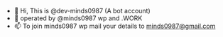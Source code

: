 - 👋 Hi, This is @dev-minds0987 (A bot account)
- 🌱 operated by @minds0987 wp and .WORK
- 📫 To join minds0987 wp mail your details to minds0987@gmail.com
<!---
dev-minds0987/dev-minds0987 is a ✨ special ✨ repository because its `README.md` (this file) appears on your GitHub profile.
You can click the Preview link to take a look at your changes.
--->
